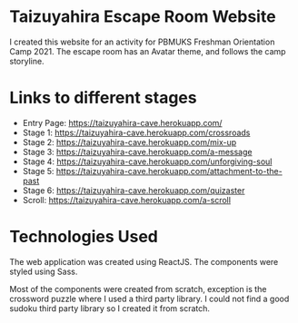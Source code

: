 # Taizuyahira Escape Room Website
I created this website for an activity for PBMUKS Freshman Orientation Camp 2021. The escape room has an Avatar theme, and follows the camp storyline.

# Links to different stages
* Entry Page: https://taizuyahira-cave.herokuapp.com/
* Stage 1: https://taizuyahira-cave.herokuapp.com/crossroads
* Stage 2: https://taizuyahira-cave.herokuapp.com/mix-up
* Stage 3: https://taizuyahira-cave.herokuapp.com/a-message
* Stage 4: https://taizuyahira-cave.herokuapp.com/unforgiving-soul
* Stage 5: https://taizuyahira-cave.herokuapp.com/attachment-to-the-past
* Stage 6: https://taizuyahira-cave.herokuapp.com/quizaster
* Scroll: https://taizuyahira-cave.herokuapp.com/a-scroll



# Technologies Used
The web application was created using ReactJS. The components were styled using Sass.

Most of the components were created from scratch, exception is the crossword puzzle where I used a third party library. I could not find a good sudoku third party library so I created it from scratch.
